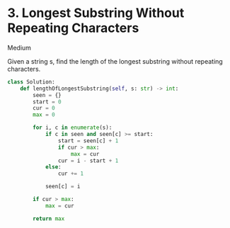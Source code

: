 # 3. Longest Substring Without Repeating Characters

Medium

Given a string s, find the length of the longest substring without repeating characters.

```python
class Solution:
    def lengthOfLongestSubstring(self, s: str) -> int:
        seen = {}
        start = 0
        cur = 0
        max = 0

        for i, c in enumerate(s):
            if c in seen and seen[c] >= start:
                start = seen[c] + 1
                if cur > max:
                    max = cur
                cur = i - start + 1
            else:
                cur += 1

            seen[c] = i

        if cur > max:
            max = cur

        return max
```

